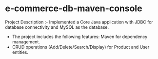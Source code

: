 # e-commerce-db-maven-console
Project Description :- Implemented a Core Java application with JDBC for database connectivity and MySQL as the database. 
 * The project includes the following features:  Maven for dependency management. 
 * CRUD operations (Add/Delete/Search/Display) for Product and User entities.
